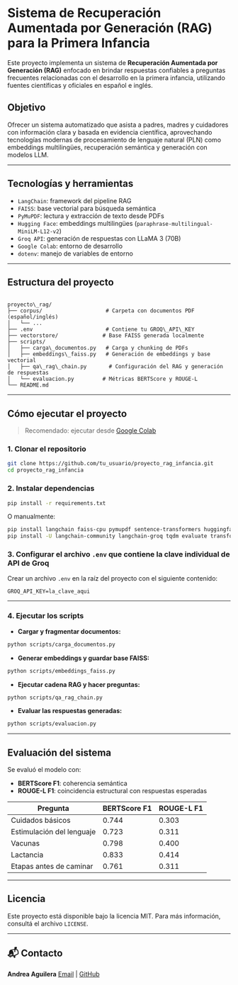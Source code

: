 # Sistema de Recuperación Aumentada por Generación (RAG) para la Primera Infancia

Este proyecto implementa un sistema de **Recuperación Aumentada por Generación (RAG)** enfocado en brindar respuestas confiables a preguntas frecuentes relacionadas con el desarrollo en la primera infancia, utilizando fuentes científicas y oficiales en español e inglés.

## Objetivo

Ofrecer un sistema automatizado que asista a padres, madres y cuidadores con información clara y basada en evidencia científica, aprovechando tecnologías modernas de procesamiento de lenguaje natural (PLN) como embeddings multilingües, recuperación semántica y generación con modelos LLM.

---

## Tecnologías y herramientas

- `LangChain`: framework del pipeline RAG
- `FAISS`: base vectorial para búsqueda semántica
- `PyMuPDF`: lectura y extracción de texto desde PDFs
- `Hugging Face`: embeddings multilingües (`paraphrase-multilingual-MiniLM-L12-v2`)
- `Groq API`: generación de respuestas con LLaMA 3 (70B)
- `Google Colab`: entorno de desarrollo
- `dotenv`: manejo de variables de entorno

---

## Estructura del proyecto

```

proyecto\_rag/
├── corpus/                    # Carpeta con documentos PDF (español/inglés)
│   └── ...
├── .env                       # Contiene tu GROQ\_API\_KEY
├── vectorstore/              # Base FAISS generada localmente
├── scripts/
│   ├── carga\_documentos.py   # Carga y chunking de PDFs
│   ├── embeddings\_faiss.py   # Generación de embeddings y base vectorial
│   ├── qa\_rag\_chain.py       # Configuración del RAG y generación de respuestas
│   └── evaluacion.py         # Métricas BERTScore y ROUGE-L
└── README.md

````

---

## Cómo ejecutar el proyecto

> Recomendado: ejecutar desde [Google Colab](https://colab.research.google.com/drive/1qIW3imwW_JShjl1W8I1pZ0fDVJE8gVTE?usp=sharing)

### 1. Clonar el repositorio
```bash
git clone https://github.com/tu_usuario/proyecto_rag_infancia.git
cd proyecto_rag_infancia
````

### 2. Instalar dependencias

```bash
pip install -r requirements.txt
```

O manualmente:

```bash
pip install langchain faiss-cpu pymupdf sentence-transformers huggingface-hub python-dotenv
pip install -U langchain-community langchain-groq tqdm evaluate transformers
```

### 3. Configurar el archivo `.env` que contiene la clave individual de API de Groq

Crear un archivo `.env` en la raíz del proyecto con el siguiente contenido:

```env
GROQ_API_KEY=la_clave_aqui
```

---

### 4. Ejecutar los scripts

* **Cargar y fragmentar documentos:**

```bash
python scripts/carga_documentos.py
```

* **Generar embeddings y guardar base FAISS:**

```bash
python scripts/embeddings_faiss.py
```

* **Ejecutar cadena RAG y hacer preguntas:**

```bash
python scripts/qa_rag_chain.py
```

* **Evaluar las respuestas generadas:**

```bash
python scripts/evaluacion.py
```

---

## Evaluación del sistema

Se evaluó el modelo con:

* **BERTScore F1**: coherencia semántica
* **ROUGE-L F1**: coincidencia estructural con respuestas esperadas

| Pregunta                  | BERTScore F1 | ROUGE-L F1 |
| ------------------------- | ------------ | ---------- |
| Cuidados básicos          | 0.744        | 0.303      |
| Estimulación del lenguaje | 0.723        | 0.311      |
| Vacunas                   | 0.798        | 0.400      |
| Lactancia                 | 0.833        | 0.414      |
| Etapas antes de caminar   | 0.761        | 0.311      |

---

## Licencia

Este proyecto está disponible bajo la licencia MIT.
Para más información, consultá el archivo `LICENSE`.

---

## 📬 Contacto

**Andrea Aguilera**
[Email](andream.aguilera.r@gmail.com) | [GitHub](ama388)
